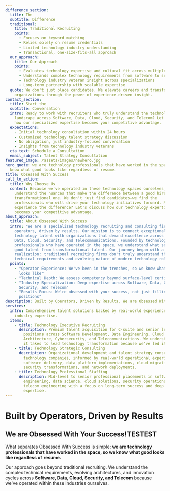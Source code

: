 ```yaml
---
difference_section:
  title: The
  subtitle: Difference
  traditional:
    title: Traditional Recruiting
    points:
      - Focuses on keyword matching
      - Relies solely on resume credentials
      - Limited technology industry understanding
      - Transactional, one-size-fits-all approach
  our_approach:
    title: Our Approach
    points:
      - Evaluates technology expertise and cultural fit across multiple domains
      - Understands complex technology requirements from software to security
      - Technology industry veteran insight across specializations
      - Long-term partnership with scalable expertise
  quote: We don't just place candidates. We elevate careers and transform
    organizations through the power of experience-driven insight.
contact_section:
  title: Start the
  subtitle: Conversation
  intro: Ready to work with recruiters who truly understand the technology
    landscape across Software, Data, Cloud, Security, and Telecom? Let's discuss
    how our specialized expertise becomes your competitive advantage.
  expectations:
    - Initial technology consultation within 24 hours
    - Customized technology talent strategy discussion
    - No obligation, just industry-focused conversation
    - Insights from technology industry veterans
  cta_text: Schedule a Consultation
  email_subject: Talent Strategy Consultation
featured_image: /assets/images/newhero.jpg
hero_quote: we are technology professionals that have worked in the space, so we
  know what good looks like regardless of resume.
title: Obsessed With Success
call_to_action:
  title: Why Choose Us
  content: Because we've operated in these technology spaces ourselves, we
    understand the nuances that make the difference between a good hire and a
    transformational one. We don't just find candidates—we find the
    professionals who will drive your technology initiatives forward. Ready to
    experience the difference? Let's discuss how our technology expertise
    becomes your competitive advantage.
about_approach:
  title: About Obsessed With Success
  intro: "We are a specialized technology recruiting and consulting firm built by
    operators, driven by results. Our mission is to connect exceptional
    technology talent with organizations that demand excellence across Software,
    Data, Cloud, Security, and Telecommunications. Founded by technology
    professionals who have operated in the space, we understand what separates
    good talent from transformational talent. Our journey began with a simple
    realization: traditional recruiting firms don't truly understand the complex
    technical requirements and evolving nature of modern technology roles."
  points:
    - "Operator Experience: We've been in the trenches, so we know what success
      looks like"
    - "Technical Depth: We assess competency beyond surface-level certifications"
    - "Industry Specialization: Deep expertise across Software, Data, Cloud,
      Security, and Telecom"
    - "Results Focus: We're obsessed with your success, not just filling
      positions"
description: Built by Operators, Driven by Results. We are Obsessed With Your Success!
services:
  intro: Comprehensive talent solutions backed by real-world experience and
    industry expertise.
  items:
    - title: Technology Executive Recruiting
      description: Premium talent acquisition for C-suite and senior leadership
        positions across Software Development, Data Engineering, Cloud
        Architecture, Cybersecurity, and Telecommunications. We understand what
        it takes to lead technology transformation because we've led it.
    - title: Technology Strategic Consulting
      description: Organizational development and talent strategy consulting for
        technology companies, informed by real-world operational experience in
        software delivery, data platform implementations, cloud migrations,
        security transformations, and network deployments.
    - title: Technology Professional Staffing
      description: Mid-level to senior professional placements in software
        engineering, data science, cloud solutions, security operations, and
        telecom engineering with a focus on long-term success and deep technical
        expertise.
---
```

# Built by Operators, Driven by Results

## We are Obsessed With Your Success!TESTEST

What separates Obsessed With Success is simple: **we are technology professionals that have worked in the space, so we know what good looks like regardless of resume.** 

Our approach goes beyond traditional recruiting. We understand the complex technical requirements, evolving architectures, and innovation cycles across **Software, Data, Cloud, Security, and Telecom** because we've operated within these industries ourselves.
